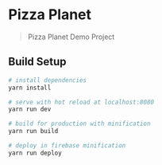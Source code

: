 # Pizza Planet

> Pizza Planet Demo Project

## Build Setup

``` bash
# install dependencies
yarn install

# serve with hot reload at localhost:8080
yarn run dev

# build for production with minification
yarn run build

# deploy in firebase minification
yarn run deploy

```


